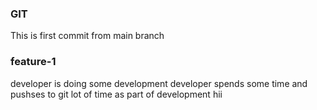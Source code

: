 ### GIT
This is first commit from main branch

### feature-1
 developer is doing some development 
 developer spends some time and pushses to git lot of time as part of development
 hii
